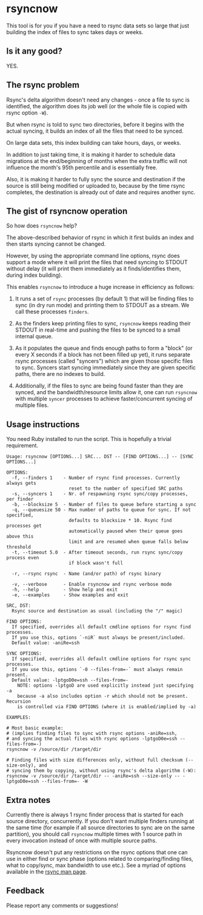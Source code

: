 # rsyncnow

This tool is for you if you have a need to rsync data sets so large
that just building the index of files to sync takes days or weeks.

## Is it any good?

YES.

## The rsync problem

Rsync's delta algorithm doesn't need any changes - once a file to sync
is identified, the algorithm does its job well (or the whole file is
copied with rsync option `-W`).

But when rsync is told to sync two directories, before it begins with
the actual syncing, it builds an index of all the files that need to be
synced.

On large data sets, this index building can take hours, days, or weeks.

In addition to just taking time, it is making it harder to schedule data
migrations at the end/beginning of months when the extra traffic will not
influence the month's 95th percentile and is essentially free.

Also, it is making it harder to fully sync the source and destination if
the source is still being modified or uploaded to, because by the time
rsync completes, the destination is already out of date and requires
another sync.

## The gist of rsyncnow operation

So how does `rsyncnow` help?

The above-described behavior of rsync in which it first builds an index
and then starts syncing cannot be changed.

However, by using the appropriate command line options, rsync does support
a mode where it will print the files that need syncing to STDOUT without
delay (it will print them immediately as it finds/identifies them, during
index building).

This enables `rsyncnow` to introduce a huge increase in efficiency as follows:

1. It runs a set of `rsync` processes (by default 1) that will be finding
files to sync (in dry run mode) and printing them to STDOUT as a stream.
We call these processes `finders`.

1. As the finders keep printing files to sync, `rsyncnow` keeps reading
their STDOUT in real-time and pushing the files to be synced to a small
internal queue.

1. As it populates the queue and finds enough paths to form a "block"
(or every X seconds if a block has not been filled up yet), it runs
separate rsync processes (called "syncers") which are given those
specific files to sync. Syncers start syncing immediately since they
are given specific paths, there are no indexes to build.

1. Additionally, if the files to sync are being found faster than they
are synced, and the bandwidth/resource limits allow it, one can run
`rsyncnow` with multiple `syncer` processes to achieve faster/concurrent
syncing of multiple files.

## Usage instructions

You need Ruby installed to run the script. This is hopefully a trivial requirement.


```
Usage: rsyncnow [OPTIONS...] SRC... DST -- [FIND OPTIONS...] -- [SYNC OPTIONS...]

OPTIONS:
  -f, --finders 1    - Number of rsync find processes. Currently always gets
                       reset to the number of specified SRC paths
  -s, --syncers 1    - Nr. of respawning rsync sync/copy processes, per finder
  -b, --blocksize 5  - Number of files to queue before starting a sync
  -q, --queuesize 50 - Max number of paths to queue for sync. If not specified,
                       defaults to blocksize * 10. Rsync find processes get
                       automatically paused when their queue goes above this
                       limit and are resumed when queue falls below threshold
  -t, --timeout 5.0  - After timeout seconds, run rsync sync/copy process even
                       if block wasn't full

  -r, --rsync rsync  - Name (and/or path) of rsync binary

  -v, --verbose      - Enable rsyncnow and rsync verbose mode
  -h, --help         - Show help and exit
  -e, --examples     - Show examples and exit

SRC, DST:
  Rsync source and destination as usual (including the "/" magic)

FIND OPTIONS:
  If specified, overrides all default cmdline options for rsync find processes.
  If you use this, options `-niR` must always be present/included.
  Default value: -aniRe=ssh

SYNC OPTIONS:
  If specified, overrides all default cmdline options for rsync sync processes.
  If you use this, options `-0 --files-from=-` must always remain present.
  Default value: -lptgoD0e=ssh --files-from=-
    NOTE: options -lptgoD are used explicitly instead just specifying -a
    because -a also includes option -r which should not be present. Recursion
    is controlled via FIND OPTIONS (where it is enabled/implied by -a)

EXAMPLES:

# Most basic example:
# (implies finding files to sync with rsync options -aniRe=ssh,
# and syncing the actual files with rsync options -lptgoD0e=ssh --files-from=-)
rsyncnow -v /source/dir /target/dir

# Finding files with size differences only, without full checksum (--size-only), and
# syncing them by copying, without using rsync's delta algorithm (-W):
rsyncnow -v /source/dir /target/dir -- -aniRe=ssh --size-only -- -lptgoD0e=ssh --files-from=- -W
```

## Extra notes

Currently there is always 1 rsync finder process that is started for each
source directory, concurrently. If you don't want multiple finders running
at the same time (for example if all source directories to sync are on the
same partition), you should call `rsyncnow` multiple times with 1 source path
in every invocation instead of once with multiple source paths.

Rsyncnow doesn't put any restrictions on the rsync options that one can use in
either find or sync phase (options related to comparing/finding files,
what to copy/sync, max bandwidth to use etc.).
See a myriad of options available in the [rsync man page](https://download.samba.org/pub/rsync/rsync.1).

## Feedback

Please report any comments or suggestions!
